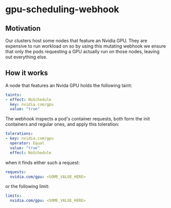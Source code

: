 # gpu-scheduling-webhook

## Motivation
Our clusters host some nodes that feature an Nvidia GPU. They are expensive to run workload on so
by using this mutating webhook we ensure that only the pods requesting a GPU actually run on those
nodes, leaving out everything else.

## How it works
A node that features an Nvida GPU holds the following taint:

```yaml
taints:
- effect: NoSchedule
  key: nvidia.com/gpu
  value: "true"
```

The webhook inspects a pod's container requests, both form the init containers and regular ones, and apply
this toleration:

```yaml
tolerations:
- key: nvidia.com/gpu
  operator: Equal
  value: "true"
  effect: NoSchedule
```

when it finds either such a request:

```yaml
requests:
  nvidia.com/gpu: <SOME_VALUE_HERE>
```

or the following limit:

```yaml
limits:
  nvidia.com/gpu: <SOME_VALUE_HERE>
```

